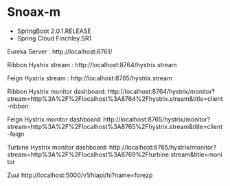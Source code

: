 # Snoax-m
- SpringBoot 2.0.1.RELEASE
- Spring Cloud Finchley.SR1

Eureka Server : http://localhost:8761/

Ribbon Hystrix stream : http://localhost:8764/hystrix.stream

Feign Hystrix stream : http://localhost:8765/hystrix.stream

Ribbon Hystrix monitor dashboard: http://localhost:8764/hystrix/monitor?stream=http%3A%2F%2Flocalhost%3A8764%2Fhystrix.stream&title=client-ribbon

Feign Hystrix monitor dashboard: http://localhost:8765/hystrix/monitor?stream=http%3A%2F%2Flocalhost%3A8765%2Fhystrix.stream&title=client-feign

Turbine Hystrix monitor dashboard: http://localhost:8765/hystrix/monitor?stream=http%3A%2F%2Flocalhost%3A8769%2Fturbine.stream&title=monitor

Zuul 
http://localhost:5000/v1/hiapi/hi?name=forezp